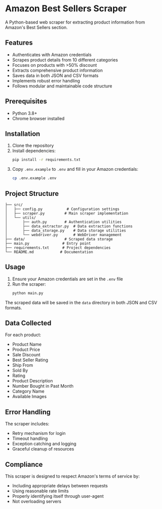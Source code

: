 # Amazon Best Sellers Scraper

A Python-based web scraper for extracting product information from Amazon's Best Sellers section.

## Features

- Authenticates with Amazon credentials
- Scrapes product details from 10 different categories
- Focuses on products with >50% discount
- Extracts comprehensive product information
- Saves data in both JSON and CSV formats
- Implements robust error handling
- Follows modular and maintainable code structure

## Prerequisites

- Python 3.8+
- Chrome browser installed

## Installation

1. Clone the repository
2. Install dependencies:
   ```bash
   pip install -r requirements.txt
   ```
3. Copy `.env.example` to `.env` and fill in your Amazon credentials:
   ```bash
   cp .env.example .env
   ```

## Project Structure

```
├── src/
│   ├── config.py           # Configuration settings
│   ├── scraper.py         # Main scraper implementation
│   └── utils/
│       ├── auth.py        # Authentication utilities
│       ├── data_extractor.py  # Data extraction functions
│       ├── data_storage.py    # Data storage utilities
│       └── webdriver.py       # WebDriver management
├── data/                  # Scraped data storage
├── main.py               # Entry point
├── requirements.txt      # Project dependencies
└── README.md            # Documentation
```

## Usage

1. Ensure your Amazon credentials are set in the `.env` file
2. Run the scraper:
   ```bash
   python main.py
   ```

The scraped data will be saved in the `data` directory in both JSON and CSV formats.

## Data Collected

For each product:
- Product Name
- Product Price
- Sale Discount
- Best Seller Rating
- Ship From
- Sold By
- Rating
- Product Description
- Number Bought in Past Month
- Category Name
- Available Images

## Error Handling

The scraper includes:
- Retry mechanism for login
- Timeout handling
- Exception catching and logging
- Graceful cleanup of resources

## Compliance

This scraper is designed to respect Amazon's terms of service by:
- Including appropriate delays between requests
- Using reasonable rate limits
- Properly identifying itself through user-agent
- Not overloading servers